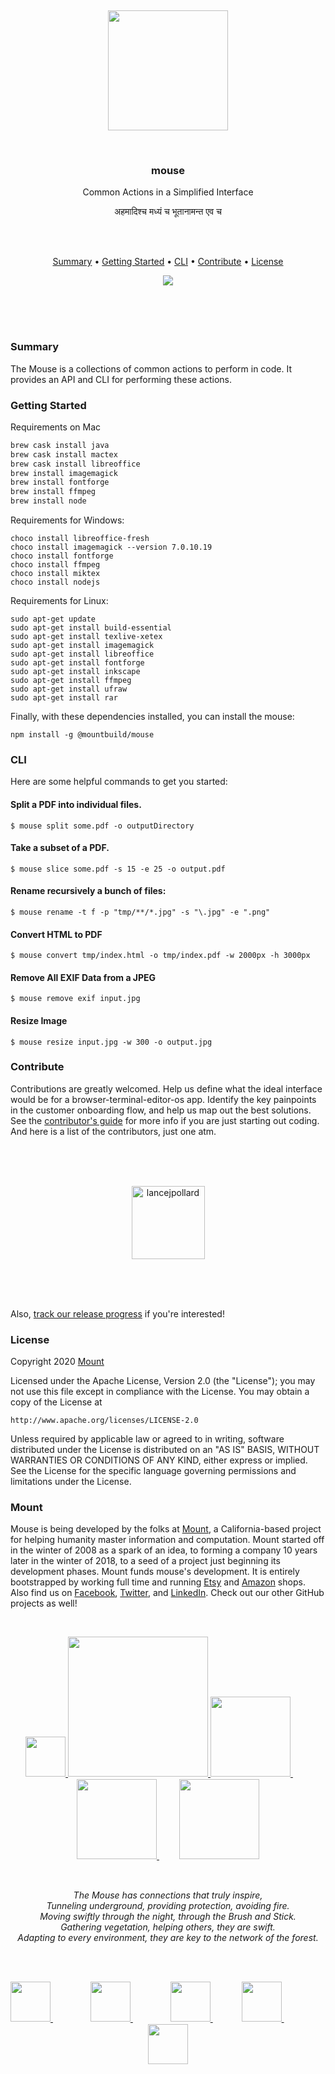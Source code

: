 
<br/>
<br/>
<br/>
<br/>
<br/>
<br/>
<br/>

<p align='center'>
  <img src='https://github.com/mountbuild/mouse/blob/build/slate/house.png?raw=true' width='192'/>
</p>

<br/>

<h3 align='center'>mouse</h3>
<p align='center'>
  Common Actions in a Simplified Interface
</p>

<p align='center'>
  अहमादिश्च मध्यं च भूतानामन्त एव च
</p>

<br/>
<br/>

<p align='center'>
  <a href='#summary'>Summary</a> •
  <a href='#getting-started'>Getting Started</a> •
  <a href='#cli'>CLI</a> •
  <a href='#contribute'>Contribute</a> •
  <a href='#license'>License</a>
</p>

<p align='center'>
  <img src='https://github.com/mountbuild/mouse/workflows/build/badge.svg?branch=build' />
</p>

<br/>
<br/>
<br/>

### Summary

The Mouse is a collections of common actions to perform in code. It provides an API and CLI for performing these actions.

### Getting Started

Requirements on Mac

```bash
brew cask install java
brew cask install mactex
brew cask install libreoffice
brew install imagemagick
brew install fontforge
brew install ffmpeg
brew install node
```

Requirements for Windows:

```
choco install libreoffice-fresh
choco install imagemagick --version 7.0.10.19
choco install fontforge
choco install ffmpeg
choco install miktex
choco install nodejs
```

Requirements for Linux:

```
sudo apt-get update
sudo apt-get install build-essential
sudo apt-get install texlive-xetex
sudo apt-get install imagemagick
sudo apt-get install libreoffice
sudo apt-get install fontforge
sudo apt-get install inkscape
sudo apt-get install ffmpeg
sudo apt-get install ufraw
sudo apt-get install rar
```

Finally, with these dependencies installed, you can install the mouse:

```
npm install -g @mountbuild/mouse
```

### CLI

Here are some helpful commands to get you started:

#### Split a PDF into individual files.

```
$ mouse split some.pdf -o outputDirectory
```

#### Take a subset of a PDF.

```
$ mouse slice some.pdf -s 15 -e 25 -o output.pdf
```

#### Rename recursively a bunch of files:

```
$ mouse rename -t f -p "tmp/**/*.jpg" -s "\.jpg" -e ".png"
```

#### Convert HTML to PDF

```
$ mouse convert tmp/index.html -o tmp/index.pdf -w 2000px -h 3000px
```

#### Remove All EXIF Data from a JPEG

```
$ mouse remove exif input.jpg
```

#### Resize Image


```
$ mouse resize input.jpg -w 300 -o output.jpg
```

### Contribute

Contributions are greatly welcomed. Help us define what the ideal interface would be for a browser-terminal-editor-os app. Identify the key painpoints in the customer onboarding flow, and help us map out the best solutions. See the [contributor's guide](https://github.com/mountbuild/mouse/blob/build/slate/contributing.md) for more info if you are just starting out coding. And here is a list of the contributors, just one atm.

<br/>
<br/>
<br/>

<p align='center'>
  <!-- https://api.github.com/users/lancejpollard -->
  <a href='https://github.com/lancejpollard'>
    <img alt='lancejpollard' src='https://avatars0.githubusercontent.com/u/28718?v=4&s=117' width='117' />
  </a>
</p>

<br/>
<br/>
<br/>

Also, [track our release progress](https://github.com/mountbuild/mouse/blob/build/slate/changelog.md) if you're interested!

### License

Copyright 2020 <a href='https://mount.build'>Mount</a>

Licensed under the Apache License, Version 2.0 (the "License");
you may not use this file except in compliance with the License.
You may obtain a copy of the License at

    http://www.apache.org/licenses/LICENSE-2.0

Unless required by applicable law or agreed to in writing, software
distributed under the License is distributed on an "AS IS" BASIS,
WITHOUT WARRANTIES OR CONDITIONS OF ANY KIND, either express or implied.
See the License for the specific language governing permissions and
limitations under the License.

### Mount

Mouse is being developed by the folks at [Mount](https://mount.build), a California-based project for helping humanity master information and computation. Mount started off in the winter of 2008 as a spark of an idea, to forming a company 10 years later in the winter of 2018, to a seed of a project just beginning its development phases. Mount funds mouse's development. It is entirely bootstrapped by working full time and running [Etsy](https://etsy.com/shop/mountbuild) and [Amazon](https://www.amazon.com/s?rh=p_27%3AMount+Build) shops. Also find us on [Facebook](https://www.facebook.com/mountbuild), [Twitter](https://twitter.com/mountbuild), and [LinkedIn](https://www.linkedin.com/company/mountbuild). Check out our other GitHub projects as well!

<br/>

<p align='center'>
  <a href='https://github.com/mountbuild/wheel'>
    <img src='https://github.com/mountbuild/wheel/blob/build/slate/world.png?raw=true' width='64'/>
  </a>
  <a href='https://github.com/mountbuild/bloom'>
    <img src='https://github.com/mountbuild/bloom/blob/build/slate/house.gif?raw=true' width='224'/>
  </a>
  <a href='https://github.com/mountbuild/stone'>
    <img src='https://github.com/mountbuild/stone/blob/build/slate/world.gif?raw=true' width='128'/>
  </a>　　
  <a href='https://github.com/mountbuild/mouse'>
    <img src='https://github.com/mountbuild/mouse/blob/build/slate/world.gif?raw=true' width='128'/>
  </a>　　
  <a href='https://github.com/mountbuild/flame'>
    <img src='https://github.com/mountbuild/flame/blob/build/slate/world.gif?raw=true' width='128'/>
  </a>
</p>

<br/>

<p align='center'>
  <em>The Mouse has connections that truly inspire,<br/>
  Tunneling underground, providing protection, avoiding fire.<br/>
  Moving swiftly through the night, through the Brush and Stick.<br/>
  Gathering vegetation, helping others, they are swift.<br/>
  Adapting to every environment, they are key to the network of the forest.</em>
</p>

<br/>
<br/>

<p align='center'>
  <a href='https://twitter.com/mountbuild'>
    <img src='https://mount.build/slate/twitter.png' height='64' />
  </a>　　　　
  <a href='https://etsy.com/shop/mountbuild'>
    <img src='https://mount.build/slate/etsy.png' height='64' />
  </a>　　　　
  <a href='https://github.com/mountbuild'>
    <img src='https://mount.build/slate/github.png' height='64' />
  </a>　　　
  <a href='https://www.amazon.com/s?rh=p_27%3AMount+Build'>
    <img src='https://mount.build/slate/amazon.png' height='64' />
  </a>　　　　　
  <a href='https://www.facebook.com/mountbuild'>
    <img src='https://mount.build/slate/facebook.png' height='64' />
  </a>
</p>

<br/>
<br/>
